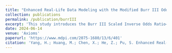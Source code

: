 ```yaml
---
title: "Enhanced Real-Life Data Modeling with the Modified Burr III Odds Ratio–G Distribution"
collection: publications
permalink: /publication/burrIII
excerpt: 'This study introduces the Burr III Scaled Inverse Odds Ratio–G (B-SIOR-G) distribution, a novel statistical model combining the odds ratio with the Burr III distribution, and demonstrates its flexibility and predictive accuracy through mathematical analysis and application to four datasets.'
date: 2024-06-14
venue: 'Axioms'
paperurl: 'https://www.mdpi.com/2075-1680/13/6/401'
citation: 'Yang, H.; Huang, M.; Chen, X.; He, Z.; Pu, S. Enhanced Real-Life Data Modeling with the Modified Burr III Odds Ratio–G Distribution. Axioms 2024, 13, 401. https://doi.org/10.3390/axioms13060401'
---
```

